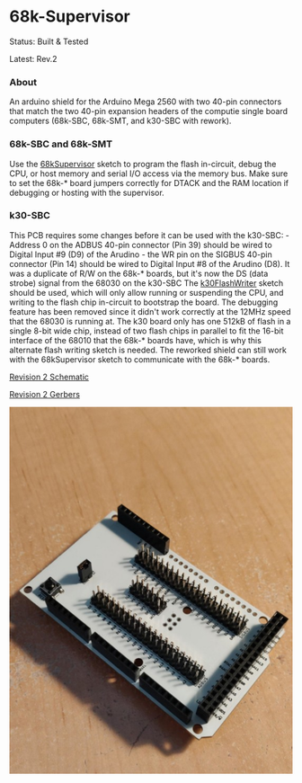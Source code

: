 
68k-Supervisor
==============

Status: Built & Tested

Latest: Rev.2

### About
An arduino shield for the Arduino Mega 2560 with two 40-pin connectors that match the two 40-pin
expansion headers of the computie single board computers (68k-SBC, 68k-SMT, and k30-SBC with
rework).

### 68k-SBC and 68k-SMT

Use the [68kSupervisor](../../software/arduino/68kSupervisor) sketch to program the flash
in-circuit, debug the CPU, or host memory and serial I/O access via the memory bus.  Make sure to
set the 68k-* board jumpers correctly for DTACK and the RAM location if debugging or hosting with
the supervisor.

### k30-SBC

This PCB requires some changes before it can be used with the k30-SBC:
    - Address 0 on the ADBUS 40-pin connector (Pin 39) should be wired to Digital Input #9 (D9) of the
      Arudino
    - the WR pin on the SIGBUS 40-pin connector (Pin 14) should be wired to Digital Input #8 of the
      Arudino (D8).  It was a duplicate of R/W on the 68k-* boards, but it's now the DS (data strobe)
      signal from the 68030 on the k30-SBC
The [k30FlashWriter](../../software/arduino/k30FlashWriter) sketch should be used, which will only
allow running or suspending the CPU, and writing to the flash chip in-circuit to bootstrap the
board.  The debugging feature has been removed since it didn't work correctly at the 12MHz speed
that the 68030 is running at.  The k30 board only has one 512kB of flash in a single 8-bit wide
chip, instead of two flash chips in parallel to fit the 16-bit interface of the 68010 that the 68k-*
boards have, which is why this alternate flash writing sketch is needed.  The reworked shield can
still work with the 68kSupervisor sketch to communicate with the 68k-* boards.


[Revision 2 Schematic](revisions/68kBoardSupervisorShield-rev2.pdf)

[Revision 2 Gerbers](revisions/68kBoardSupervisorShield-rev2.zip)


![alt text](../../images/68k-SBC-rev2/ArduinoShield.jpg "An arduino shield for the Arduino Mega 2560 printed with white solder mask, and with two 40-pin headers down the middle which connect to the expansion interface on the computie single board computers")

